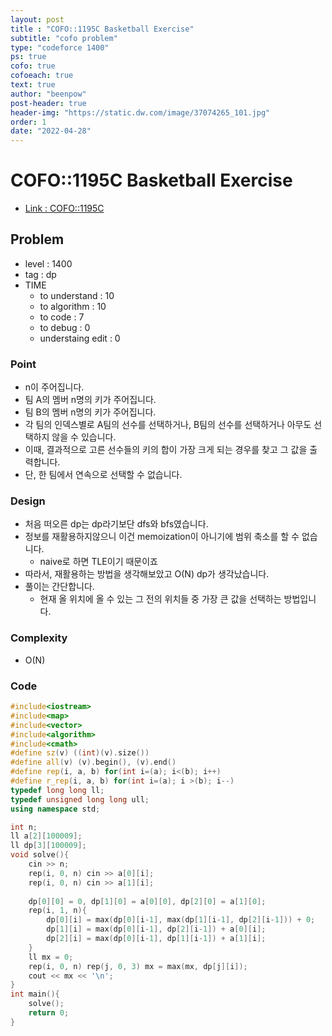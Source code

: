 ```yaml
---
layout: post
title : "COFO::1195C Basketball Exercise"
subtitle: "cofo problem"
type: "codeforce 1400"
ps: true
cofo: true
cofoeach: true
text: true
author: "beenpow"
post-header: true
header-img: "https://static.dw.com/image/37074265_101.jpg"
order: 1
date: "2022-04-28"
---
```

# COFO::1195C Basketball Exercise
- [Link : COFO::1195C](https://codeforces.com/problemset/problem/1195/C)


## Problem 

- level : 1400
- tag : dp
- TIME
  - to understand    : 10
  - to algorithm     : 10
  - to code          : 7
  - to debug         : 0
  - understaing edit : 0

### Point
- n이 주어집니다.
- 팀 A의 멤버 n명의 키가 주어집니다.
- 팀 B의 멤버 n명의 키가 주어집니다.
- 각 팀의 인덱스별로 A팀의 선수를 선택하거나, B팀의 선수를 선택하거나 아무도 선택하지 않을 수 있습니다.
- 이때, 결과적으로 고른 선수들의 키의 합이 가장 크게 되는 경우를 찾고 그 값을 출력합니다.
- 단, 한 팀에서 연속으로 선택할 수 없습니다.

### Design
- 처음 떠오른 dp는 dp라기보단 dfs와 bfs였습니다.
- 정보를 재활용하지않으니 이건 memoization이 아니기에 범위 축소를 할 수 없습니다.
  - naive로 하면 TLE이기 때문이죠
- 따라서, 재활용하는 방법을 생각해보았고 O(N) dp가 생각났습니다.
- 풀이는 간단합니다.
  - 현재 올 위치에 올 수 있는 그 전의 위치들 중 가장 큰 값을 선택하는 방법입니다.

### Complexity
- O(N)

### Code

```cpp
#include<iostream>
#include<map>
#include<vector>
#include<algorithm>
#include<cmath>
#define sz(v) ((int)(v).size())
#define all(v) (v).begin(), (v).end()
#define rep(i, a, b) for(int i=(a); i<(b); i++)
#define r_rep(i, a, b) for(int i=(a); i >(b); i--)
typedef long long ll;
typedef unsigned long long ull;
using namespace std;

int n;
ll a[2][100009];
ll dp[3][100009];
void solve(){
    cin >> n;
    rep(i, 0, n) cin >> a[0][i];
    rep(i, 0, n) cin >> a[1][i];
    
    dp[0][0] = 0, dp[1][0] = a[0][0], dp[2][0] = a[1][0];
    rep(i, 1, n){
        dp[0][i] = max(dp[0][i-1], max(dp[1][i-1], dp[2][i-1])) + 0;
        dp[1][i] = max(dp[0][i-1], dp[2][i-1]) + a[0][i];
        dp[2][i] = max(dp[0][i-1], dp[1][i-1]) + a[1][i];
    }
    ll mx = 0;
    rep(i, 0, n) rep(j, 0, 3) mx = max(mx, dp[j][i]);
    cout << mx << '\n';
}
int main(){
    solve();
    return 0;
}
```
